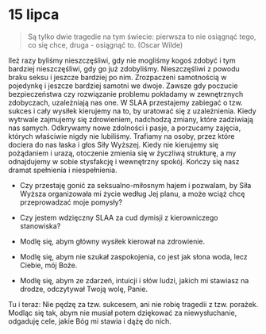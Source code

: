 
# 15 lipca

> Są tylko dwie tragedie na tym świecie: pierwsza to nie osiągnąć tego, co się chce, druga - osiągnąć to. (Oscar Wilde)

Ileż razy byliśmy nieszczęśliwi, gdy nie mogliśmy kogoś zdobyć i tym bardziej nieszczęśliwi, gdy go już zdobyliśmy. Nieszczęśliwi z powodu braku seksu i jeszcze bardziej po nim. Zrozpaczeni samotnością w pojedynkę i jeszcze bardziej samotni we dwoje.
Zawsze gdy poczucie bezpieczeństwa czy rozwiązanie problemu pokładamy w zewnętrznych zdobyczach, uzależniają nas one. W SLAA przestajemy zabiegać o tzw. sukces i cały wysiłek kierujemy na to, by uratować się z uzależnienia. Kiedy wytrwale zajmujemy się zdrowieniem, nadchodzą zmiany, które zadziwiają nas samych. Odkrywamy nowe zdolności i pasje, a porzucamy zajęcia, których właściwie nigdy nie lubiliśmy. Trafiamy na osoby, przez które dociera do nas łaska i głos Siły Wyższej. Kiedy nie kierujemy się pożądaniem i urazą, otoczenie zmienia się w życzliwą strukturę, a my odnajdujemy w sobie stysfakcję i wewnętrzny spokój. Kończy się nasz dramat spełnienia i niespełnienia.

- Czy przestaję gonić za seksualno-miłosnym hajem i pozwalam, by Siła Wyższa organizowała mi życie według Jej planu, a może wciąż chcę przeprowadzać moje pomysły?
- Czy jestem wdzięczny SLAA za cud dymisji z kierowniczego stanowiska?

- Modlę się, abym główny wysiłek kierował na zdrowienie.
- Modlę się, abym nie szukał zaspokojenia, co jest jak słona woda, lecz Ciebie, mój Boże.
- Modlę się, abym ze zdarzeń, intuicji i słów ludzi, jakich mi stawiasz na drodze, odczytywał Twoją wolę, Panie.

Tu i teraz: Nie pędzę za tzw. sukcesem, ani nie robię tragedii z tzw. porażek. Modląc się tak, abym nie musiał potem dziękować za niewysłuchanie, odgaduję cele, jakie Bóg mi stawia i dążę do nich.

